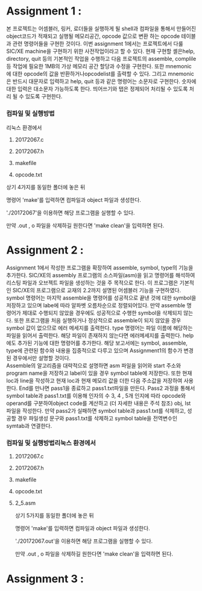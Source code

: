 # Assignment 1 :
본 프로젝트는 어셈블러, 링커, 로더들을 실행하게 될 shell과 컴파일을 통해서 만들어진 object코드가 적재되고 실행될 메모리공간, opcode 값으로 변환 하는 opcode 테이블과 관련 명령어들을 구현한 것이다. 이번 assignment 1에서는 프로젝트에서 다룰SIC/XE machine을 구현하기 위한 사전작업이라고 할 수 있다. 현재 구현할 셸은help, directory, quit 등의 기본적인 작업을 수행하고 다음 프로젝트의 assemble, complile 등 작업에 필요한 1MB의 가상 메모리 공간 할당과 수정을 구현한다. 또한 mnemonic에 대한 opcode의 값을 반환하거나opcodelist를 출력할 수 있다. 그리고 mnemonic은 반드시 대문자로 입력하고 help, quit 등과 같은 명령어는 소문자로 구현한다. 숫자에 대한 입력은 대소문자 가능하도록 한다. 띄어쓰기와 탭은 정제되어 처리될 수 있도록 처리 될 수 있도록 구현한다.

### 컴파일 및 실행방법

리눅스 환경에서 

1.  20172067.c

2.  20172067.h

3.  makefile

4.  opcode.txt

   상기 4가지를 동일한 폴더에 놓은 뒤

   명령어 'make'를 입력하면 컴파일과 object 파일과 생성한다.

   './20172067'을 이용하면 해당 프로그램을 실행할 수 있다.

   만약 .out , o 파일을 삭제하길 원한다면 'make clean'을 입력하면 된다.







# Assignment 2 : 
Assignment 1에서 작성한 프로그램을 확장하여 assemble, symbol, type의 기능을 추가한다. SIC/XE의 assembly 프로그램의 소스파일(asm)을 읽고 명령어를 해석하여 리스팅 파일과 오브젝트 파일을 생성하는 것을 주 목적으로 한다. 이 프로그램은 기본적인 SIC/XE의 프로그램으로 교재의 2.2까지 설명된 어셈블러 기능을 구현하였다. symbol 명령어는 마지막 assemble을 명령어를 성공적으로 끝낸 것에 대한 symbol을 저장하고 있으며 labe에 따라 알파벳 오름차순으로 정렬되어있다. 만약 assemble 명령어가 제대로 수행되지 않았을 경우에도 성공적으로 수행한 symbol을 삭제되지 않는다. 또한 프로그램을 처음 실행하거나 정상적으로 assemble이 되지 않았을 경우 symbol 값이 없으므로 에러 메세지를 출력한다. type 명령어는 파일 이름에 해당하는 파일을 읽어서 출력한다. 해당 파일이 존재하지 않는다면 에러메세지를 출력한다.  help에도 추가된 기능에 대한 명령어를 추가한다.
 	해당 보고서에는 symbol, assemble, type에 관련된 함수와 내용을 집중적으로 다루고 있으며 Assignment1의 함수가 변경된 경우에서만 설명할 것이다.  
Assemble의 알고리즘을 대략적으로 설명하면 asm 파일을 읽어와 start 주소와 program name을 저장하고 label이 있을 경우 symbol table에 저장한다. 또한 현재 loc과 line을 작성하고 현재 loc과 현재 메모리 값을 더한 다음 주소값을 저장하여 사용한다. End를 만나면 pass1을 종료하고 pass1.txt파일을 만든다. Pass2 과정을 통해서 symbol table과 pass1.txt를 이용해 인자의 수 3, 4 , 5개 인지에 따라 opcode와 operand를 구분하여object code를 계산하고 (더 자세한 내용은 주석 참조) obj, lst 파일을 작성한다. 만약 pass2가 실패하면 symbol table과 pass1.txt를 삭제하고, 성공할 경우 파일생성 문구와 pass1.txt를 삭제하고 symbol table을 전역변수인 symtab과 연결한다.

### 컴파일 및 실행방법리눅스 환경에서 

1. 20172067.c

2. 20172067.h

3. makefile

4. opcode.txt

5. 2_5.asm

   상기 5가지를 동일한 폴더에 놓은 뒤

   명령어 'make'를 입력하면 컴파일과 object 파일과 생성한다.

   './20172067.out'을 이용하면 해당 프로그램을 실행할 수 있다.

   만약 .out , o 파일을 삭제하길 원한다면 'make clean'을 입력하면 된다.
   
   
# Assignment 3 : 
